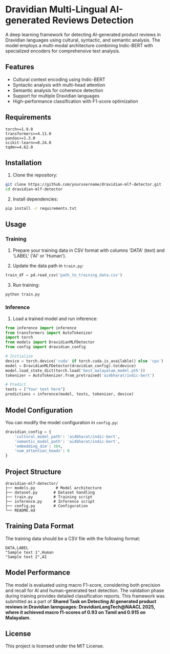 # Dravidian Multi-Lingual AI-generated Reviews Detection

A deep learning framework for detecting AI-generated product reviews in Dravidian languages using cultural, syntactic, and semantic analysis. The model employs a multi-modal architecture combining Indic-BERT with specialized encoders for comprehensive text analysis.

## Features

- Cultural context encoding using Indic-BERT
- Syntactic analysis with multi-head attention
- Semantic analysis for coherence detection
- Support for multiple Dravidian languages
- High-performance classification with F1-score optimization

## Requirements

```
torch>=1.9.0
transformers>=4.11.0
pandas>=1.3.0
scikit-learn>=0.24.0
tqdm>=4.62.0
```

## Installation

1. Clone the repository:
```bash
git clone https://github.com/yourusername/dravidian-mlf-detector.git
cd dravidian-mlf-detector
```

2. Install dependencies:
```bash
pip install -r requirements.txt
```

## Usage

### Training

1. Prepare your training data in CSV format with columns 'DATA' (text) and 'LABEL' ('AI' or 'Human').

2. Update the data path in `train.py`:
```python
train_df = pd.read_csv('path_to_training_data.csv')
```

3. Run training:
```bash
python train.py
```

### Inference

1. Load a trained model and run inference:
```python
from inference import inference
from transformers import AutoTokenizer
import torch
from models import DravidianMLFDetector
from config import dravidian_config

# Initialize
device = torch.device('cuda' if torch.cuda.is_available() else 'cpu')
model = DravidianMLFDetector(dravidian_config).to(device)
model.load_state_dict(torch.load('best_malayalam_model.pth'))
tokenizer = AutoTokenizer.from_pretrained('ai4bharat/indic-bert')

# Predict
texts = ["Your text here"]
predictions = inference(model, texts, tokenizer, device)
```

## Model Configuration

You can modify the model configuration in `config.py`:
```python
dravidian_config = {
    'cultural_model_path': 'ai4bharat/indic-bert',
    'semantic_model_path': 'ai4bharat/indic-bert',
    'embedding_dim': 384,
    'num_attention_heads': 8
}
```

## Project Structure

```
dravidian-mlf-detector/
├── models.py         # Model architecture
├── dataset.py       # Dataset handling
├── train.py         # Training script
├── inference.py     # Inference script
├── config.py        # Configuration
└── README.md
```

## Training Data Format

The training data should be a CSV file with the following format:

```csv
DATA,LABEL
"Sample text 1",Human
"Sample text 2",AI
```

## Model Performance

The model is evaluated using macro F1-score, considering both precision and recall for AI and human-generated text detection. The validation phase during training provides detailed classification reports. This framework was submitted as a part of **Shared Task on Detecting AI generated product reviews in Dravidian lannguages: DravidianLangTech@NAACL 2025, where it achieved macro f1-scores of 0.93 on Tamil and 0.915 on Malayalam.**


## License

This project is licensed under the MIT License.

